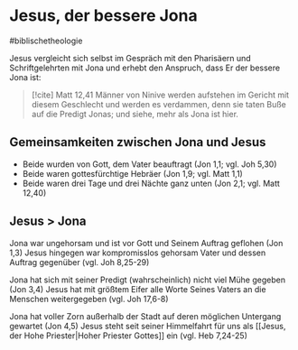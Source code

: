 # Jesus, der bessere Jona

#biblischetheologie

Jesus vergleicht sich selbst im Gespräch mit den Pharisäern und Schriftgelehrten mit Jona und erhebt den Anspruch, dass Er der bessere Jona ist:

> [!cite] Matt 12,41
> Männer von Ninive werden aufstehen im Gericht mit diesem Geschlecht und werden es verdammen, denn sie taten Buße auf die Predigt Jonas; und siehe, mehr als Jona ist hier.

## Gemeinsamkeiten zwischen Jona und Jesus

- Beide wurden von Gott, dem Vater beauftragt (Jon 1,1; vgl. Joh 5,30)
- Beide waren gottesfürchtige Hebräer (Jon 1,9; vgl. Matt 1,1)
- Beide waren drei Tage und drei Nächte ganz unten (Jon 2,1; vgl. Matt 12,40)

## Jesus > Jona

Jona war ungehorsam und ist vor Gott und Seinem Auftrag geflohen (Jon 1,3)
Jesus hingegen war kompromisslos gehorsam Vater und dessen Auftrag gegenüber (vgl. Joh 8,25-29)

Jona hat sich mit seiner Predigt (wahrscheinlich) nicht viel Mühe gegeben (Jon 3,4)
Jesus hat mit größtem Eifer alle Worte Seines Vaters an die Menschen weitergegeben (vgl. Joh 17,6-8)

Jona hat voller Zorn außerhalb der Stadt auf deren möglichen Untergang gewartet (Jon 4,5)
Jesus steht seit seiner Himmelfahrt für uns als [[Jesus, der Hohe Priester|Hoher Priester Gottes]] ein (vgl. Heb 7,24-25)